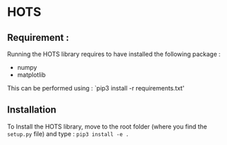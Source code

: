 # HOTS
## Requirement :
Running the HOTS library requires to have installed the following package :

* numpy
* matplotlib

This can be performed using : `pip3 install -r requirements.txt'

## Installation
To Install the HOTS library, move to the root folder (where you find the `setup.py` file) and type : `pip3 install -e .`
